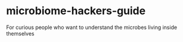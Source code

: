 # microbiome-hackers-guide
For curious people who want to understand the microbes living inside themselves
